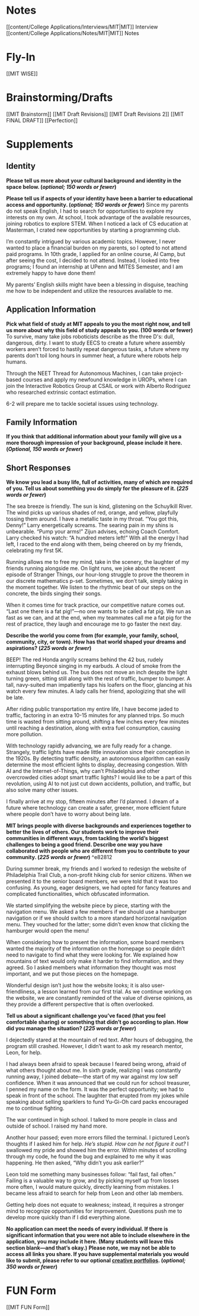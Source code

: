 # Notes
[[content/College Applications/Interviews/MIT|MIT]] Interview 
[[content/College Applications/Notes/MIT|MIT]] Notes
# Fly-In
[[MIT WISE]]
# Brainstorming/Drafts
[[MIT Brainstorm]]
[[MIT Draft Revisions]]
[[MIT Draft Revisions 2]]
[[MIT FINAL DRAFT]]
[[Perfection]]
# Supplements
## Identity
**Please tell us more about your cultural background and identity in the space below.  (_optional; 150 words or fewer_)**

**Please tell us if aspects of your identity have been a barrier to educational access and opportunity.  (_optional; 150 words or fewer_)**
Since my parents do not speak English, I had to search for opportunities to explore my interests on my own. At school, I took advantage of the available resources, joining robotics to explore STEM. When I noticed a lack of CS education at Masterman, I crated new opportunities by starting a programming club.

I’m constantly intrigued by various academic topics. However, I never wanted to place a financial burden on my parents, so I opted to not attend paid programs. In 10th grade, I applied for an online course, AI Camp, but after seeing the cost, I decided to not attend. Instead, I looked into free programs; I found an internship at UPenn and MITES Semester, and I am extremely happy to have done them!  

My parents’ English skills might have been a blessing in disguise, teaching me how to be independent and utilize the resources available to me.
## Application Information
**Pick what field of study at MIT appeals to you the most right now, and tell us more about why this field of study appeals to you. (100 words or fewer)**
To survive, many take jobs roboticists describe as the three D's: dull, dangerous, dirty. I want to study EECS to create a future where assembly workers aren’t forced to hastily repeat dangerous tasks, a future where my parents don’t toil long hours in summer heat, a future where robots help humans.

Through the NEET Thread for Autonomous Machines, I can take project-based courses and apply my newfound knowledge in UROPs, where I can join the Interactive Robotics Group at CSAIL or work with Alberto Rodriguez who researched extrinsic contact estimation.

6-2 will prepare me to tackle societal issues using technology.

## Family Information
**If you think that additional information about your family will give us a more thorough impression of your background, please include it here. (*Optional, 150 words or fewer*)**

## Short Responses
**We know you lead a busy life, full of activities, many of which are required of you. Tell us about something you do simply for the pleasure of it. (*225 words or fewer*)**

The sea breeze is friendly. The sun is kind, glistening on the Schuylkill River. The wind picks up various shades of red, orange, and yellow, playfully tossing them around. I have a metallic taste in my throat. “You got this, Denny!” Larry energetically screams. The searing pain in my shins is unbearable. “Pump your arms!” Zijun advises, echoing Coach Comfort. Larry checked his watch: “A hundred meters left!” With all the energy I had left, I raced to the end along with them, being cheered on by my friends, celebrating my first 5K. 

Running allows me to free my mind, take in the scenery, the laughter of my friends running alongside me. On light runs, we joke about the recent episode of Stranger Things, our hour-long struggle to prove the theorem in our discrete mathematics p-set. Sometimes, we don’t talk, simply taking in the moment together. We listen to the rhythmic beat of our steps on the concrete, the birds singing their songs. 

When it comes time for track practice, our competitive nature comes out. “Last one there is a fat pig!”—no one wants to be called a fat pig. We run as fast as we can, and at the end, when my teammates call me a fat pig for the rest of practice, they laugh and encourage me to go faster the next day.

**Describe the world you come from (for example, your family, school, community, city, or town). How has that world shaped your dreams and aspirations? (*225 words or fewer*)**

BEEP! The red Honda angrily screams behind the 42 bus, rudely interrupting Beyoncé singing in my earbuds. A cloud of smoke from the exhaust blows behind us. The bus does not move an inch despite the light turning green, sitting still along with the rest of traffic, bumper to bumper. A tall, navy-suited man impatiently taps his loafers on the floor, glancing at his watch every few minutes. A lady calls her friend, apologizing that she will be late.

After riding public transportation my entire life, I have become jaded to traffic, factoring in an extra 10-15 minutes for any planned trips. So much time is wasted from sitting around, shifting a few inches every few minutes until reaching a destination, along with extra fuel consumption, causing more pollution.

With technology rapidly advancing, we are fully ready for a change. Strangely, traffic lights have made little innovation since their conception in the 1920s. By detecting traffic density, an autonomous algorithm can easily determine the most efficient lights to display, decreasing congestion. With AI and the Internet-of-Things, why can’t Philadelphia and other overcrowded cities adopt smart traffic lights? I would like to be a part of this revolution, using AI to not just cut down accidents, pollution, and traffic, but also solve many other issues.
  
I finally arrive at my stop, fifteen minutes after I’d planned. I dream of a future where technology can create a safer, greener, more efficient future where people don’t have to worry about being late.

**MIT brings people with diverse backgrounds and experiences together to better the lives of others. Our students work to improve their communities in different ways, from tackling the world’s biggest challenges to being a good friend. Describe one way you have collaborated with people who are different from you to contribute to your community. (*225 words or fewer*)** ^e82812

During summer break, my friends and I worked to redesign the website of Philadelphia Trail Club, a non-profit hiking club for senior citizens. When we presented it to the senior board members, we were told that it was too confusing. As young, eager designers, we had opted for fancy features and complicated functionalities, which obfuscated information.  

We started simplifying the website piece by piece, starting with the navigation menu. We asked a few members if we should use a hamburger navigation or if we should switch to a more standard horizontal navigation menu. They vouched for the latter; some didn’t even know that clicking the hamburger would open the menu!

When considering how to present the information, some board members wanted the majority of the information on the homepage so people didn’t need to navigate to find what they were looking for. We explained how mountains of text would only make it harder to find information, and they agreed. So I asked members what information they thought was most important, and we put those pieces on the homepage.

Wonderful design isn’t just how the website looks; it is also user-friendliness, a lesson learned from our first trial. As we continue working on the website, we are constantly reminded of the value of diverse opinions, as they provide a different perspective that is often overlooked.

**Tell us about a significant challenge you’ve faced (that you feel comfortable sharing) or something that didn’t go according to plan. How did you manage the situation? (*225 words or fewer*)**

I dejectedly stared at the mountain of red text. After hours of debugging, the program still crashed. However, I didn’t want to ask my research mentor, Leon, for help.

I had always been afraid to speak because I feared being wrong, afraid of what others thought about me. In sixth grade, realizing I was constantly running away, I joined debate—the start of my war against my low self confidence. When it was announced that we could run for school treasurer, I penned my name on the form. It was the perfect opportunity; we had to speak in front of the school. The laughter that erupted from my jokes while speaking about selling sparklers to fund Yu-Gi-Oh card packs encouraged me to continue fighting.

The war continued in high school. I talked to more people in class and outside of school. I raised my hand more. 

Another hour passed; even more errors filled the terminal. I pictured Leon’s thoughts if I asked him for help. *He’s stupid.* *How can he not figure it out?* I swallowed my pride and showed him the error. Within minutes of scrolling through my code, he found the bug and explained to me why it was happening. He then asked, “Why didn’t you ask earlier?”

Leon told me something many businesses follow: “fail fast, fail often.” Failing is a valuable way to grow, and by picking myself up from losses more often, I would mature quickly, directly learning from mistakes. I became less afraid to search for help from Leon and other lab members. 

Getting help does not equate to weakness; instead, it requires a stronger mind to recognize opportunities for improvement. Questions push me to develop more quickly than if I did everything alone.

**No application can meet the needs of every individual. If there is significant information that you were not able to include elsewhere in the application, you may include it here. (Many students will leave this section blank—and that’s okay.)**
**Please note, we may not be able to access all links you share. If you have supplemental materials you would like to submit, please refer to our optional [creative portfolios](http://mitadmissions.org/apply/firstyear/portfolios-additional-material/). (_optional; 350 words or fewer_)**

# FUN Form
[[MIT FUN Form]]

